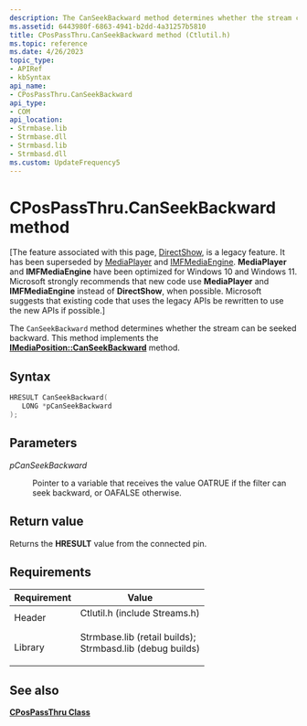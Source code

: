 ```yaml
---
description: The CanSeekBackward method determines whether the stream can be seeked backward. This method implements the IMediaPosition::CanSeekBackward method.
ms.assetid: 6443980f-6863-4941-b2dd-4a31257b5810
title: CPosPassThru.CanSeekBackward method (Ctlutil.h)
ms.topic: reference
ms.date: 4/26/2023
topic_type: 
- APIRef
- kbSyntax
api_name: 
- CPosPassThru.CanSeekBackward
api_type: 
- COM
api_location: 
- Strmbase.lib
- Strmbase.dll
- Strmbasd.lib
- Strmbasd.dll
ms.custom: UpdateFrequency5
---
```


# CPosPassThru.CanSeekBackward method

\[The feature associated with this page, [DirectShow](/windows/win32/directshow/directshow), is a legacy feature. It has been superseded by [MediaPlayer](/uwp/api/Windows.Media.Playback.MediaPlayer) and [IMFMediaEngine](/windows/win32/api/mfmediaengine/nn-mfmediaengine-imfmediaengine). **MediaPlayer** and **IMFMediaEngine** have been optimized for Windows 10 and Windows 11. Microsoft strongly recommends that new code use **MediaPlayer** and **IMFMediaEngine** instead of **DirectShow**, when possible. Microsoft suggests that existing code that uses the legacy APIs be rewritten to use the new APIs if possible.\]

The `CanSeekBackward` method determines whether the stream can be seeked backward. This method implements the [**IMediaPosition::CanSeekBackward**](/windows/desktop/api/Control/nf-control-imediaposition-canseekbackward) method.

## Syntax


```C++
HRESULT CanSeekBackward(
   LONG *pCanSeekBackward
);
```



## Parameters

<dl> <dt>

*pCanSeekBackward* 
</dt> <dd>

Pointer to a variable that receives the value OATRUE if the filter can seek backward, or OAFALSE otherwise.

</dd> </dl>

## Return value

Returns the **HRESULT** value from the connected pin.

## Requirements



| Requirement | Value |
|--------------------|--------------------------------------------------------------------------------------------------------------------------------------------------------------------------------------------|
| Header<br/>  | <dl> <dt>Ctlutil.h (include Streams.h)</dt> </dl>                                                                                   |
| Library<br/> | <dl> <dt>Strmbase.lib (retail builds); </dt> <dt>Strmbasd.lib (debug builds)</dt> </dl> |



## See also

<dl> <dt>

[**CPosPassThru Class**](cpospassthru.md)
</dt> </dl>

 

 




